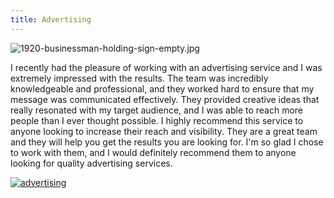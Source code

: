 ```yaml
---
title: Advertising
---
```


![1920-businessman-holding-sign-empty.jpg](/1920-businessman-holding-sign-empty.jpg)

I recently had the pleasure of working with an advertising service and I was extremely impressed with the results. The team was incredibly knowledgeable and professional, and they worked hard to ensure that my message was communicated effectively. They provided creative ideas that really resonated with my target audience, and I was able to reach more people than I ever thought possible. I highly recommend this service to anyone looking to increase their reach and visibility. They are a great team and they will help you get the results you are looking for. I'm so glad I chose to work with them, and I would definitely recommend them to anyone looking for quality advertising services.

[![advertising](<https://dabuttonfactory.com/button.png?t=CHECK+SERVICE&f=Noto+Sans-Bold&ts=26&tc=fff&hp=45&vp=20&c=11&bgt=unicolored&bgc=4bd42f>)](<https://www.bark.com/?a_aid=5d2d0e83cdc3>)